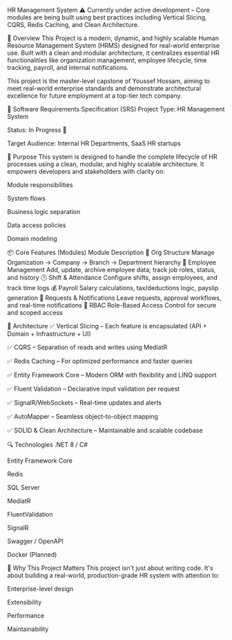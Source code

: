 HR Management System
⚠️ Currently under active development – Core modules are being built using best practices including Vertical Slicing, CQRS, Redis Caching, and Clean Architecture.

📌 Overview
This Project is a modern, dynamic, and highly scalable Human Resource Management System (HRMS) designed for real-world enterprise use. Built with a clean and modular architecture, it centralizes essential HR functionalities like organization management, employee lifecycle, time tracking, payroll, and internal notifications.

This project is the master-level capstone of Youssef Hossam, aiming to meet real-world enterprise standards and demonstrate architectural excellence for future employment at a top-tier tech company.

📄 Software Requirements Specification (SRS)
Project Type: HR Management System

Status: In Progress 🚧

Target Audience: Internal HR Departments, SaaS HR startups

🧠 Purpose
This system is designed to handle the complete lifecycle of HR processes using a clean, modular, and highly scalable architecture. It empowers developers and stakeholders with clarity on:

Module responsibilities

System flows

Business logic separation

Data access policies

Domain modeling

📦 Core Features (Modules)
Module	Description
🏢 Org Structure	Manage Organization → Company → Branch → Department hierarchy
👤 Employee Management	Add, update, archive employee data; track job roles, status, and history
🕒 Shift & Attendance	Configure shifts, assign employees, and track time logs
💰 Payroll	Salary calculations, tax/deductions logic, payslip generation
🔔 Requests & Notifications	Leave requests, approval workflows, and real-time notifications
🔐 RBAC	Role-Based Access Control for secure and scoped access

🧩 Architecture
✅ Vertical Slicing – Each feature is encapsulated (API + Domain + Infrastructure + UI)

✅ CQRS – Separation of reads and writes using MediatR

✅ Redis Caching – For optimized performance and faster queries

✅ Entity Framework Core – Modern ORM with flexibility and LINQ support

✅ Fluent Validation – Declarative input validation per request

✅ SignalR/WebSockets – Real-time updates and alerts

✅ AutoMapper – Seamless object-to-object mapping

✅ SOLID & Clean Architecture – Maintainable and scalable codebase

🔍 Technologies
.NET 8 / C#

Entity Framework Core

Redis

SQL Server

MediatR

FluentValidation

SignalR

Swagger / OpenAPI

Docker (Planned)

🎯 Why This Project Matters
This project isn't just about writing code. It's about building a real-world, production-grade HR system with attention to:

Enterprise-level design

Extensibility

Performance

Maintainability
